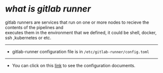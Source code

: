 # *what is gitlab runner*
gitlab runners are services that run on one or more nodes to recieve the contents of the pipelines and  
executes them in the environment that we defined, it could be shell, docker, ssh ,kubernetes or etc.

---
* gitlab-runner configuration file is in `/etc/gitlab-runner/config.toml`

---
* You can click on this [link](https://docs.gitlab.com/runner/configuration/advanced-configuration.html) to see the configuration documents.
